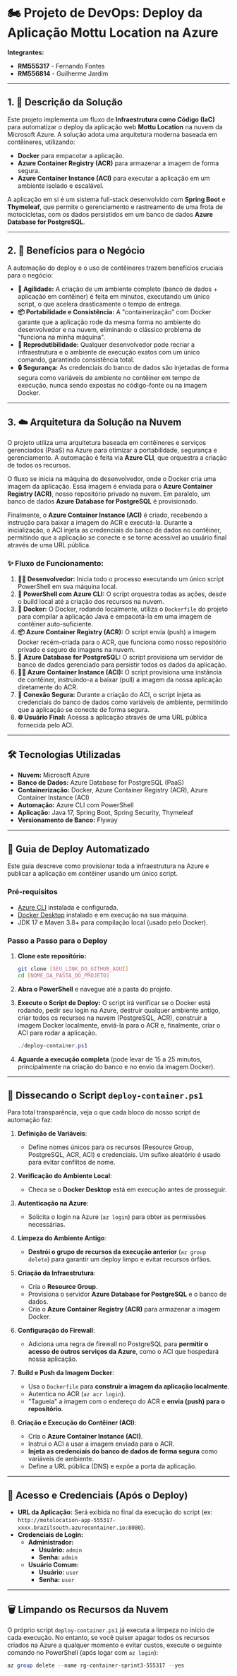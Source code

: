 # 🏍️ Projeto de DevOps: Deploy da Aplicação Mottu Location na Azure

**Integrantes:**
- **RM555317** - Fernando Fontes
- **RM556814** - Guilherme Jardim

---

## 1. 📜 Descrição da Solução

Este projeto implementa um fluxo de **Infraestrutura como Código (IaC)** para automatizar o deploy da aplicação web **Mottu Location** na nuvem da Microsoft Azure. A solução adota uma arquitetura moderna baseada em contêineres, utilizando:
- **Docker** para empacotar a aplicação.
- **Azure Container Registry (ACR)** para armazenar a imagem de forma segura.
- **Azure Container Instance (ACI)** para executar a aplicação em um ambiente isolado e escalável.

A aplicação em si é um sistema full-stack desenvolvido com **Spring Boot** e **Thymeleaf**, que permite o gerenciamento e rastreamento de uma frota de motocicletas, com os dados persistidos em um banco de dados **Azure Database for PostgreSQL**.

---

## 2. 💼 Benefícios para o Negócio

A automação do deploy e o uso de contêineres trazem benefícios cruciais para o negócio:

- **🚀 Agilidade:** A criação de um ambiente completo (banco de dados + aplicação em contêiner) é feita em minutos, executando um único script, o que acelera drasticamente o tempo de entrega.
- **📦 Portabilidade e Consistência:** A "containerização" com Docker garante que a aplicação rode da mesma forma no ambiente do desenvolvedor e na nuvem, eliminando o clássico problema de "funciona na minha máquina".
- **🔄 Reprodutibilidade:** Qualquer desenvolvedor pode recriar a infraestrutura e o ambiente de execução exatos com um único comando, garantindo consistência total.
- **🔒 Segurança:** As credenciais do banco de dados são injetadas de forma segura como variáveis de ambiente no contêiner em tempo de execução, nunca sendo expostas no código-fonte ou na imagem Docker.

---

## 3. ☁️ Arquitetura da Solução na Nuvem

O projeto utiliza uma arquitetura baseada em contêineres e serviços gerenciados (PaaS) na Azure para otimizar a portabilidade, segurança e gerenciamento. A automação é feita via **Azure CLI**, que orquestra a criação de todos os recursos.

O fluxo se inicia na máquina do desenvolvedor, onde o Docker cria uma imagem da aplicação. Essa imagem é enviada para o **Azure Container Registry (ACR)**, nosso repositório privado na nuvem. Em paralelo, um banco de dados **Azure Database for PostgreSQL** é provisionado.

Finalmente, o **Azure Container Instance (ACI)** é criado, recebendo a instrução para baixar a imagem do ACR e executá-la. Durante a inicialização, o ACI injeta as credenciais do banco de dados no contêiner, permitindo que a aplicação se conecte e se torne acessível ao usuário final através de uma URL pública.

### ✨ Fluxo de Funcionamento:

1.  **👨‍💻 Desenvolvedor:** Inicia todo o processo executando um único script PowerShell em sua máquina local.
2.  **🤖 PowerShell com Azure CLI:** O script orquestra todas as ações, desde o build local até a criação dos recursos na nuvem.
3.  **🐳 Docker:** O Docker, rodando localmente, utiliza o `Dockerfile` do projeto para compilar a aplicação Java e empacotá-la em uma imagem de contêiner auto-suficiente.
4.  **📦 Azure Container Registry (ACR):** O script envia (push) a imagem Docker recém-criada para o ACR, que funciona como nosso repositório privado e seguro de imagens na nuvem.
5.  **🐘 Azure Database for PostgreSQL:** O script provisiona um servidor de banco de dados gerenciado para persistir todos os dados da aplicação.
6.  **🏃‍♂️ Azure Container Instance (ACI):** O script provisiona uma instância de contêiner, instruindo-a a baixar (pull) a imagem da nossa aplicação diretamente do ACR.
7.  **🔑 Conexão Segura:** Durante a criação do ACI, o script injeta as credenciais do banco de dados como variáveis de ambiente, permitindo que a aplicação se conecte de forma segura.
8.  **🌐 Usuário Final:** Acessa a aplicação através de uma URL pública fornecida pelo ACI.

---

## 🛠️ Tecnologias Utilizadas

- **Nuvem:** Microsoft Azure
- **Banco de Dados:** Azure Database for PostgreSQL (PaaS)
- **Containerização:** Docker, Azure Container Registry (ACR), Azure Container Instance (ACI)
- **Automação:** Azure CLI com PowerShell
- **Aplicação:** Java 17, Spring Boot, Spring Security, Thymeleaf
- **Versionamento de Banco:** Flyway

---

## 🏁 Guia de Deploy Automatizado

Este guia descreve como provisionar toda a infraestrutura na Azure e publicar a aplicação em contêiner usando um único script.

### Pré-requisitos

-   [Azure CLI](https://docs.microsoft.com/en-us/cli/azure/install-azure-cli) instalada e configurada.
-   [Docker Desktop](https://www.docker.com/products/docker-desktop) instalado e em execução na sua máquina.
-   JDK 17 e Maven 3.8+ para compilação local (usado pelo Docker).

### Passo a Passo para o Deploy

1.  **Clone este repositório:**
    ```bash
    git clone [SEU_LINK_DO_GITHUB_AQUI]
    cd [NOME_DA_PASTA_DO_PROJETO]
    ```

2.  **Abra o PowerShell** e navegue até a pasta do projeto.

3.  **Execute o Script de Deploy:**
    O script irá verificar se o Docker está rodando, pedir seu login na Azure, destruir qualquer ambiente antigo, criar todos os recursos na nuvem (PostgreSQL, ACR), construir a imagem Docker localmente, enviá-la para o ACR e, finalmente, criar o ACI para rodar a aplicação.
    ```powershell
    ./deploy-container.ps1
    ```

4.  **Aguarde a execução completa** (pode levar de 15 a 25 minutos, principalmente na criação do banco e no envio da imagem Docker).

---

## 🔬 Dissecando o Script `deploy-container.ps1`
Para total transparência, veja o que cada bloco do nosso script de automação faz:

1.  **Definição de Variáveis**:
    -   Define nomes únicos para os recursos (Resource Group, PostgreSQL, ACR, ACI) e credenciais. Um sufixo aleatório é usado para evitar conflitos de nome.

2.  **Verificação do Ambiente Local**:
    -   Checa se o **Docker Desktop** está em execução antes de prosseguir.

3.  **Autenticação na Azure**:
    -   Solicita o login na Azure (`az login`) para obter as permissões necessárias.

4.  **Limpeza do Ambiente Antigo**:
    -   **Destrói o grupo de recursos da execução anterior** (`az group delete`) para garantir um deploy limpo e evitar recursos órfãos.

5.  **Criação da Infraestrutura**:
    -   Cria o **Resource Group**.
    -   Provisiona o servidor **Azure Database for PostgreSQL** e o banco de dados.
    -   Cria o **Azure Container Registry (ACR)** para armazenar a imagem Docker.

6.  **Configuração do Firewall**:
    -   Adiciona uma regra de firewall no PostgreSQL para **permitir o acesso de outros serviços da Azure**, como o ACI que hospedará nossa aplicação.

7.  **Build e Push da Imagem Docker**:
    -   Usa o `Dockerfile` para **construir a imagem da aplicação localmente**.
    -   Autentica no ACR (`az acr login`).
    -   "Tagueia" a imagem com o endereço do ACR e **envia (push) para o repositório**.

8.  **Criação e Execução do Contêiner (ACI)**:
    -   Cria o **Azure Container Instance (ACI)**.
    -   Instrui o ACI a usar a imagem enviada para o ACR.
    -   **Injeta as credenciais do banco de dados de forma segura** como variáveis de ambiente.
    -   Define a URL pública (DNS) e expõe a porta da aplicação.

---

## 🔑 Acesso e Credenciais (Após o Deploy)

-   **URL da Aplicação:** Será exibida no final da execução do script (ex: `http://motolocation-app-555317-xxxx.brazilsouth.azurecontainer.io:8080`).
-   **Credenciais de Login:**
    -   **Administrador:**
        -   **Usuário:** `admin`
        -   **Senha:** `admin`
    -   **Usuário Comum:**
        -   **Usuário:** `user`
        -   **Senha:** `user`

---

## 🗑️ Limpando os Recursos da Nuvem

O próprio script `deploy-container.ps1` já executa a limpeza no início de cada execução. No entanto, se você quiser apagar todos os recursos criados na Azure a qualquer momento e evitar custos, execute o seguinte comando no PowerShell (após logar com `az login`):

```powershell
az group delete --name rg-container-sprint3-555317 --yes
```